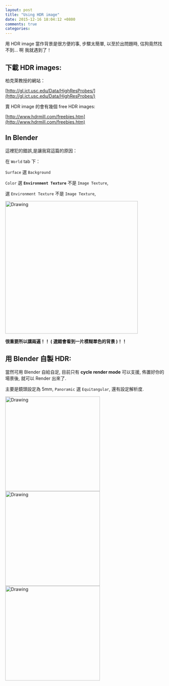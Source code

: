 ```yaml
---
layout: post
title: "Using HDR image"
date: 2015-12-16 18:04:12 +0800
comments: true
categories: 
---
```

用 HDR image 當作背景是很方便的事, 步驟太簡單, 以至於出問題時, 估狗竟然找不到... 啊 我就遇到了！

下載 HDR images:
---

柏克萊教授的網站：

[http://gl.ict.usc.edu/Data/HighResProbes/](http://gl.ict.usc.edu/Data/HighResProbes/)

賣 HDR image 的會有幾個 free HDR images:

[http://www.hdrmill.com/freebies.htm](http://www.hdrmill.com/freebies.htm)

In Blender
---

這裡犯的錯誤,是讓我寫這篇的原因：

在 `World` tab 下：

`Surface` 選 `Background`

`Color` 選 __`Environment Texture`__ 不是 `Image Texture`,

選 `Environment Texture` 不是 `Image Texture`, 

<img src="http://coding-addict.com/pictures/blender/using HDR image.png" alt="Drawing" style="width: 420px;"/>

**很重要所以講兩遍！！ ( 選錯會看到一片模糊單色的背景 )！！** 

用 Blender 自製 HDR:
---

當然可用 Blender 自給自足, 目前只有 __cycle render mode__ 可以支援, 佈置好你的場景後, 就可以 Render 出來了.

主要是鏡頭設定為 5mm, `Panoramic` 選 `Equitangular`,
還有設定解析度. 

<img src="http://coding-addict.com/pictures/blender/set camera to make HDR image 1.png" alt="Drawing" style="width: 300px;"/>

<img src="http://coding-addict.com/pictures/blender/set camera to make HDR image 2.png" alt="Drawing" style="width: 300px;"/>

<img src="http://coding-addict.com/pictures/blender/set render resolution to make HDR image.png" alt="Drawing" style="width: 300px;"/>
